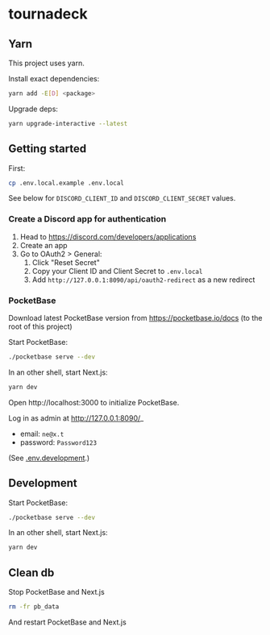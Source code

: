 # tournadeck

## Yarn

This project uses yarn.

Install exact dependencies:

```bash
yarn add -E[D] <package>
```

Upgrade deps:

```bash
yarn upgrade-interactive --latest
```

## Getting started

First:

```bash
cp .env.local.example .env.local
```

See below for `DISCORD_CLIENT_ID` and `DISCORD_CLIENT_SECRET` values.

### Create a Discord app for authentication

1. Head to https://discord.com/developers/applications
2. Create an app
3. Go to OAuth2 > General:
   1. Click "Reset Secret"
   2. Copy your Client ID and Client Secret to `.env.local`
   3. Add `http://127.0.0.1:8090/api/oauth2-redirect` as a new redirect

### PocketBase

Download latest PocketBase version from https://pocketbase.io/docs (to the root of this project)

Start PocketBase:

```bash
./pocketbase serve --dev
```

In an other shell, start Next.js:

```bash
yarn dev
```

Open http://localhost:3000 to initialize PocketBase.

Log in as admin at http://127.0.0.1:8090/_

- email: `ne@x.t`
- password: `Password123`

(See [.env.development](.env.development).)

## Development

Start PocketBase:

```bash
./pocketbase serve --dev
```

In an other shell, start Next.js:

```bash
yarn dev
```

## Clean db

Stop PocketBase and Next.js

```bash
rm -fr pb_data
```

And restart PocketBase and Next.js
